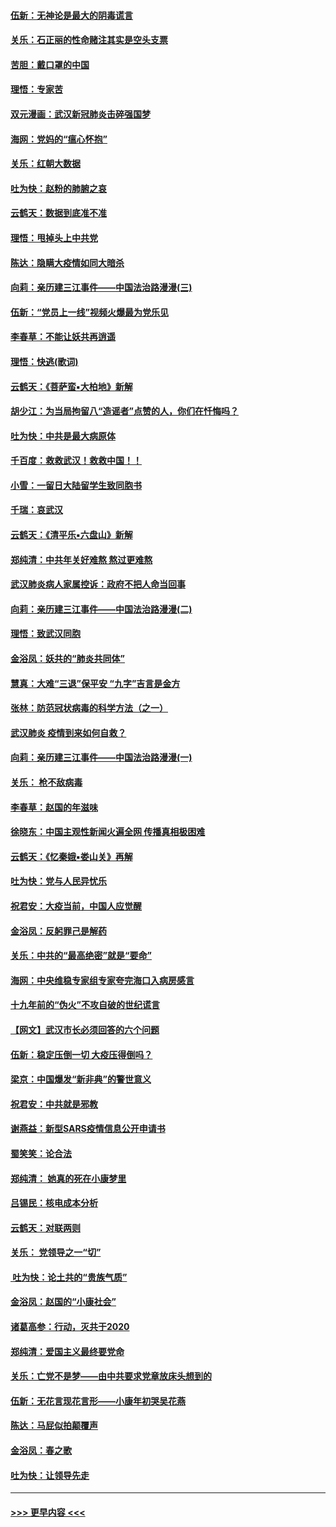 #### [伍新：无神论是最大的阴毒谎言](../pages/nsc993/n11846129.md?t=02070544) 
#### [关乐：石正丽的性命赌注其实是空头支票](../pages/nsc993/n11846109.md?t=02070544) 
#### [苦胆：戴口罩的中国](../pages/nsc993/n11845576.md?t=02070544) 
#### [理悟：专家苦](../pages/nsc993/n11845564.md?t=02070544) 
#### [双元漫画：武汉新冠肺炎击碎强国梦](../pages/nsc993/n11843320.md?t=02070544) 
#### [海网：党妈的“瘟心怀抱”](../pages/nsc993/n11840740.md?t=02070544) 
#### [关乐：红朝大数据](../pages/nsc993/n11840675.md?t=02070544) 
#### [吐为快：赵粉的肺腑之哀](../pages/nsc993/n11840618.md?t=02070544) 
#### [云鹤天：数据到底准不准](../pages/nsc993/n11840325.md?t=02070544) 
#### [理悟：甩掉头上中共党](../pages/nsc993/n11838826.md?t=02070544) 
#### [陈达：隐瞒大疫情如同大暗杀](../pages/nsc993/n11838771.md?t=02070544) 
#### [向莉：亲历建三江事件——中国法治路漫漫(三)](../pages/nsc993/n11831825.md?t=02070544) 
#### [伍新：“党员上一线”视频火爆最为党乐见](../pages/nsc993/n11838200.md?t=02070544) 
#### [李春草：不能让妖共再逍遥](../pages/nsc993/n11838102.md?t=02070544) 
#### [理悟：快逃(歌词)](../pages/nsc993/n11838083.md?t=02070544) 
#### [云鹤天：《菩萨蛮▪大柏地》新解](../pages/nsc993/n11838059.md?t=02070544) 
#### [胡少江：为当局拘留八“造谣者”点赞的人，你们在忏悔吗？](../pages/nsc993/n11836801.md?t=02070544) 
#### [吐为快：中共是最大病原体](../pages/nsc993/n11836748.md?t=02070544) 
#### [千百度：救救武汉！救救中国！！](../pages/nsc993/n11836145.md?t=02070544) 
#### [小雪：一留日大陆留学生致同胞书](../pages/nsc993/n11834624.md?t=02070544) 
#### [千瑞：哀武汉](../pages/nsc993/n11833647.md?t=02070544) 
#### [云鹤天：《清平乐▪六盘山》新解](../pages/nsc993/n11833611.md?t=02070544) 
#### [郑纯清：中共年关好难熬 熬过更难熬](../pages/nsc993/n11833489.md?t=02070544) 
#### [武汉肺炎病人家属控诉：政府不把人命当回事](../pages/nsc993/n11833205.md?t=02070544) 
#### [向莉：亲历建三江事件——中国法治路漫漫(二)](../pages/nsc993/n11829102.md?t=02070544) 
#### [理悟：致武汉同胞](../pages/nsc993/n11831522.md?t=02070544) 
#### [金浴凤：妖共的“肺炎共同体”](../pages/nsc993/n11829448.md?t=02070544) 
#### [慧真：大难“三退”保平安 “九字”吉言是金方](../pages/nsc993/n11829501.md?t=02070544) 
#### [张林：防范冠状病毒的科学方法（之一）](../pages/nsc993/n11828618.md?t=02070544) 
#### [武汉肺炎 疫情到来如何自救？](../pages/nsc993/n11827632.md?t=02070544) 
#### [向莉：亲历建三江事件——中国法治路漫漫(一)](../pages/nsc993/n11827190.md?t=02070544) 
#### [关乐： 枪不敌病毒](../pages/nsc993/n11826746.md?t=02070544) 
#### [李春草：赵国的年滋味](../pages/nsc993/n11826321.md?t=02070544) 
#### [徐晓东：中国主观性新闻火遍全网 传播真相极困难](../pages/nsc993/n11826508.md?t=02070544) 
#### [云鹤天：《忆秦娥▪娄山关》再解](../pages/nsc993/n11824682.md?t=02070544) 
#### [吐为快：党与人民异忧乐](../pages/nsc993/n11824660.md?t=02070544) 
#### [祝君安：大疫当前，中国人应觉醒](../pages/nsc993/n11821946.md?t=02070544) 
#### [金浴凤：反躬罪己是解药](../pages/nsc993/n11820280.md?t=02070544) 
#### [关乐：中共的“最高绝密”就是“要命”](../pages/nsc993/n11816946.md?t=02070544) 
#### [海网：中央维稳专家组专家夸完海口入病房感言](../pages/nsc993/n11815138.md?t=02070544) 
#### [十九年前的“伪火”不攻自破的世纪谎言](../pages/nsc993/n11813238.md?t=02070544) 
#### [【网文】武汉市长必须回答的六个问题](../pages/nsc993/n11813848.md?t=02070544) 
#### [伍新：稳定压倒一切 大疫压得倒吗？](../pages/nsc993/n11812634.md?t=02070544) 
#### [梁京：中国爆发“新非典”的警世意义](../pages/nsc993/n11812554.md?t=02070544) 
#### [祝君安：中共就是邪教](../pages/nsc993/n11812431.md?t=02070544) 
#### [谢燕益：新型SARS疫情信息公开申请书](../pages/nsc993/n11808840.md?t=02070544) 
#### [蜀笑笑：论合法](../pages/nsc993/n11808064.md?t=02070544) 
#### [郑纯清： 她真的死在小康梦里](../pages/nsc993/n11806623.md?t=02070544) 
#### [吕锡民：核电成本分析](../pages/nsc993/n11806284.md?t=02070544) 
#### [云鹤天：对联两则](../pages/nsc993/n11805957.md?t=02070544) 
#### [关乐： 党领导之一“切”](../pages/nsc993/n11804505.md?t=02070544) 
#### [ 吐为快：论土共的“贵族气质”](../pages/nsc993/n11804490.md?t=02070544) 
#### [金浴凤：赵国的“小康社会”](../pages/nsc993/n11804452.md?t=02070544) 
#### [诸葛高参：行动，灭共于2020](../pages/nsc993/n11804120.md?t=02070544) 
#### [郑纯清：爱国主义最终要党命](../pages/nsc993/n11802197.md?t=02070544) 
#### [关乐：亡党不是梦——由中共要求党章放床头想到的](../pages/nsc993/n11802156.md?t=02070544) 
#### [伍新：无花言现花言形——小康年初哭吴花燕](../pages/nsc993/n11800044.md?t=02070544) 
#### [陈达：马屁似拍颠覆声](../pages/nsc993/n11800010.md?t=02070544) 
#### [金浴凤：春之歌](../pages/nsc993/n11797687.md?t=02070544) 
#### [吐为快：让领导先走](../pages/nsc993/n11797512.md?t=02070544) 

----
#### [ >>> 更早内容 <<< ](../indexes/nsc993-earlier.md)
